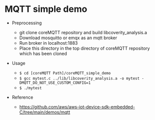 # MQTT simple demo


- Preprocessing
    - git clone coreMQTT repository and  build libcoverity_analysis.a
    - Download mosquitto or emqx as an mqtt broker
    - Run broker in localhost:1883
    - Place this directory in the top directory of coreMQTT repository which has been cloned
- Usage
    - `$ cd [coreMQTT Path]/coreMQTT_simple_demo`
    - `$ gcc mytest.c ../lib/libcoverity_analysis.a -o mytest -DMQTT_DO_NOT_USE_CUSTOM_CONFIG=1`
    - `$ ./mytest`

- Reference
    - https://github.com/aws/aws-iot-device-sdk-embedded-C/tree/main/demos/mqtt